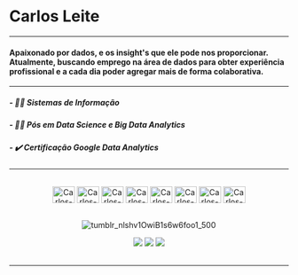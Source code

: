 # Carlos Leite

***
        
#### Apaixonado por dados,  e os insight's que ele pode nos proporcionar. Atualmente, buscando emprego na área de dados para obter experiência profissional e a cada dia poder agregar mais de forma colaborativa.

***

##### - 👨‍🎓 Sistemas de Informação
##### - 👨‍🎓 Pós em Data Science e Big Data Analytics
##### - ✔️ Certificação Google Data Analytics

***

<div align="center" style="display: inline_block"><br>
  <img align="center" alt="Carlos-R" height="30" width="40" src="https://cdn.jsdelivr.net/gh/devicons/devicon/icons/r/r-original.svg">
  <img class="devicon-pandas-original-wordmark " align="center" alt="Carlos-Pandas" height="30" width="40" src="https://cdn.jsdelivr.net/gh/devicons/devicon/icons/pandas/pandas-original-wordmark.svg"/>
  <img align="center" alt="Carlos-Python" height="30" width="40" src="https://cdn.jsdelivr.net/gh/devicons/devicon/icons/python/python-original-wordmark.svg">
  <img align="center" alt="Carlos-Jupy" height="30" width="40" src="https://cdn.jsdelivr.net/gh/devicons/devicon/icons/jupyter/jupyter-original-wordmark.svg">
  <img align="center" alt="Carlos-Mysql" height="30" width="40" src="https://cdn.jsdelivr.net/gh/devicons/devicon/icons/mysql/mysql-original.svg">
  <img align="center" alt="Carlos-Vscode" height="30" width="40" src="https://cdn.jsdelivr.net/gh/devicons/devicon/icons/vscode/vscode-original.svg">
  <img align="center" alt="Carlos-Postgresql" height="30" width="40" src="https://cdn.jsdelivr.net/gh/devicons/devicon/icons/postgresql/postgresql-original.svg">
  <img align="center" alt="Carlos-Java" height="30" width="40" src="https://cdn.jsdelivr.net/gh/devicons/devicon/icons/java/java-original.svg">
  </div>
  <br> 
  
  <div align="center">
        
  ![tumblr_nlshv1OwiB1s6w6foo1_500](https://user-images.githubusercontent.com/66281554/174463251-7747a119-c2b1-4b6f-b6cf-da226c7b512d.gif)
        
  </div>
  
  <div align="center">
  <a href="https://www.instagram.com/violao.carlos/" target="_blank"><img src="https://img.shields.io/badge/-Instagram-%23E4405F?style=for-the-badge&logo=instagram&logoColor=white" target="_blank"></a>
  <a href = "mailto:violao.carlos@gmail.com"><img src="https://img.shields.io/badge/-Gmail-%23333?style=for-the-badge&logo=gmail&logoColor=white" target="_blank"></a>
  <a href="https://www.linkedin.com/in/carlos-eduardo-bonfim-leite-3b4905174/" target="_blank"><img src="https://img.shields.io/badge/-LinkedIn-%230077B5?style=for-the-badge&logo=linkedin&logoColor=white" target="_blank"></a><br><br> 
</div>
    
***    
        
